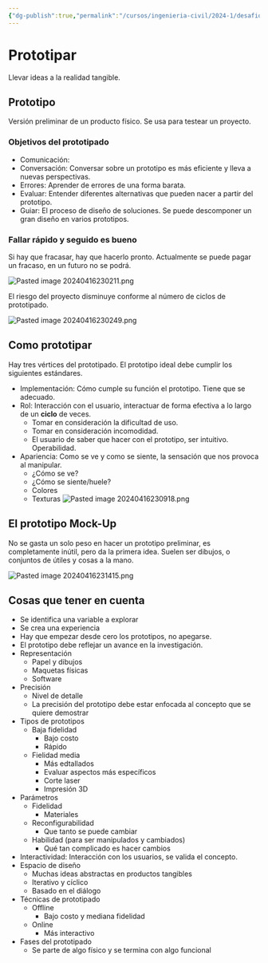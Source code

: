 ```yaml
---
{"dg-publish":true,"permalink":"/cursos/ingenieria-civil/2024-1/desafios-de-la-ingenieria/1-etapas-del-proceso-de-diseno-centrado-en-el-usuario/prototipar/apunte-de-videos/"}
---
```


# Prototipar

Llevar ideas a la realidad tangible. 

## Prototipo

Versión preliminar de un producto físico. Se usa para testear un proyecto.

### Objetivos del prototipado
- Comunicación:
- Conversación: Conversar sobre un prototipo es más eficiente y lleva a nuevas perspectivas.
- Errores: Aprender de errores de una forma barata.
- Evaluar: Entender diferentes alternativas que pueden nacer a partir del prototipo.
- Guiar: El proceso de diseño de soluciones. Se puede descomponer un gran diseño en varios prototipos.
### Fallar rápido y seguido es bueno

Si hay que fracasar, hay que hacerlo pronto. Actualmente se puede pagar un fracaso, en un futuro no se podrá.

![Pasted image 20240416230211.png](/img/user/Cursos/Ingenier%C3%ADa%20Civil/2024-1/Desaf%C3%ADos%20de%20la%20Ingenier%C3%ADa/1.%20Etapas%20del%20proceso%20de%20dise%C3%B1o%20centrado%20en%20el%20usuario/Prototipar/attachments/Pasted%20image%2020240416230211.png)

El riesgo del proyecto disminuye conforme al número de ciclos de prototipado.

![Pasted image 20240416230249.png](/img/user/Cursos/Ingenier%C3%ADa%20Civil/2024-1/Desaf%C3%ADos%20de%20la%20Ingenier%C3%ADa/1.%20Etapas%20del%20proceso%20de%20dise%C3%B1o%20centrado%20en%20el%20usuario/Prototipar/attachments/Pasted%20image%2020240416230249.png)

## Como prototipar

Hay tres vértices del prototipado. El prototipo ideal debe cumplir los siguientes estándares.

- Implementación: Cómo cumple su función el prototipo. Tiene que se adecuado.
- Rol: Interacción con el usuario, interactuar de forma efectiva a lo largo de un **ciclo** de veces.
	- Tomar en consideración la dificultad de uso.
	- Tomar en consideración incomodidad.
	- El usuario de saber que hacer con el prototipo, ser intuitivo. Operabilidad.
- Apariencia: Como se ve y como se siente, la sensación que nos provoca al manipular.
	- ¿Cómo se ve?
	- ¿Cómo se siente/huele?
	- Colores
	- Texturas
![Pasted image 20240416230918.png](/img/user/Cursos/Ingenier%C3%ADa%20Civil/2024-1/Desaf%C3%ADos%20de%20la%20Ingenier%C3%ADa/1.%20Etapas%20del%20proceso%20de%20dise%C3%B1o%20centrado%20en%20el%20usuario/Prototipar/attachments/Pasted%20image%2020240416230918.png)
## El prototipo Mock-Up

No se gasta un solo peso en hacer un prototipo preliminar, es completamente inútil, pero da la primera idea. Suelen ser dibujos, o conjuntos de útiles y cosas a la mano.

![Pasted image 20240416231415.png](/img/user/Cursos/Ingenier%C3%ADa%20Civil/2024-1/Desaf%C3%ADos%20de%20la%20Ingenier%C3%ADa/1.%20Etapas%20del%20proceso%20de%20dise%C3%B1o%20centrado%20en%20el%20usuario/Prototipar/attachments/Pasted%20image%2020240416231415.png)

## Cosas que tener en cuenta
- Se identifica una variable a explorar
- Se crea una experiencia
- Hay que empezar desde cero los prototipos, no apegarse.
- El prototipo debe reflejar un avance en la investigación.
- Representación
	- Papel y dibujos
	- Maquetas físicas
	- Software
- Precisión
	- Nivel de detalle
	- La precisión del prototipo debe estar enfocada al concepto que se quiere demostrar
- Tipos de prototipos
	- Baja fidelidad
		- Bajo costo
		- Rápido
	- Fielidad media
		- Más edtallados
		- Evaluar aspectos más específicos
		- Corte laser
		- Impresión 3D
- Parámetros
	- Fidelidad
		- Materiales
	- Reconfigurabilidad
		- Que tanto se puede cambiar
	- Habilidad (para ser manipulados y cambiados)
		- Qué tan complicado es hacer cambios
- Interactividad: Interacción con los usuarios, se valida el concepto.
- Espacio de diseño
	- Muchas ideas abstractas en productos tangibles
	- Iterativo y cíclico
	- Basado en el diálogo
- Técnicas de prototipado
	- Offline
		- Bajo costo y mediana fidelidad
	- Online
		- Más interactivo
- Fases del prototipado
	- Se parte de algo físico y se termina con algo funcional
